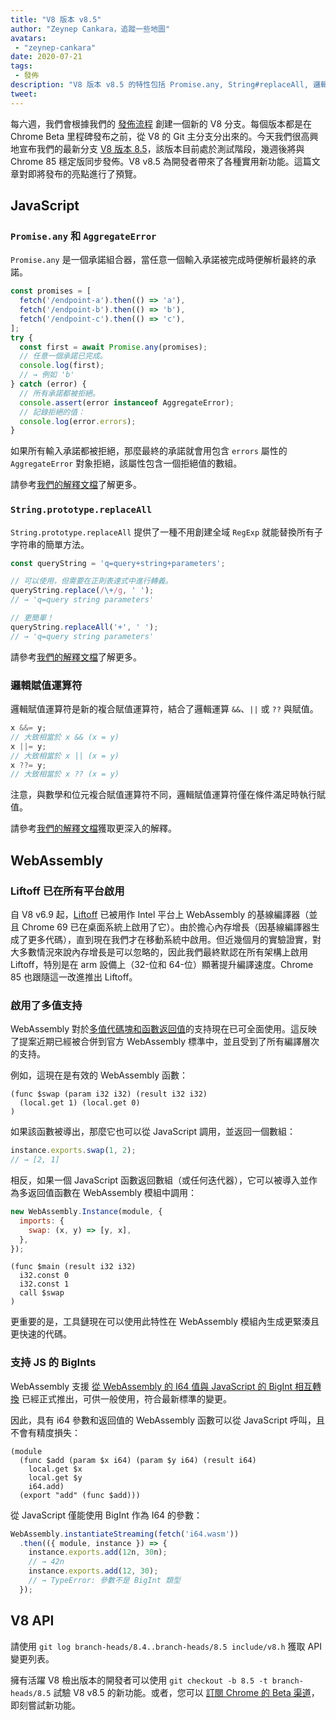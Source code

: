 ```yaml
---
title: "V8 版本 v8.5"
author: "Zeynep Cankara，追蹤一些地圖"
avatars: 
 - "zeynep-cankara"
date: 2020-07-21
tags: 
 - 發佈
description: "V8 版本 v8.5 的特性包括 Promise.any, String#replaceAll, 邏輯賦值運算符, WebAssembly 多值及 BigInt 支持，以及性能改進。"
tweet: 
---
```

每六週，我們會根據我們的 [發佈流程](https://v8.dev/docs/release-process) 創建一個新的 V8 分支。每個版本都是在 Chrome Beta 里程碑發布之前，從 V8 的 Git 主分支分出來的。今天我們很高興地宣布我們的最新分支 [V8 版本 8.5](https://chromium.googlesource.com/v8/v8.git/+log/branch-heads/8.5)，該版本目前處於測試階段，幾週後將與 Chrome 85 穩定版同步發佈。V8 v8.5 為開發者帶來了各種實用新功能。這篇文章對即將發布的亮點進行了預覽。

<!--truncate-->
## JavaScript

### `Promise.any` 和 `AggregateError`

`Promise.any` 是一個承諾組合器，當任意一個輸入承諾被完成時便解析最終的承諾。

```js
const promises = [
  fetch('/endpoint-a').then(() => 'a'),
  fetch('/endpoint-b').then(() => 'b'),
  fetch('/endpoint-c').then(() => 'c'),
];
try {
  const first = await Promise.any(promises);
  // 任意一個承諾已完成。
  console.log(first);
  // → 例如 'b'
} catch (error) {
  // 所有承諾都被拒絕。
  console.assert(error instanceof AggregateError);
  // 記錄拒絕的值：
  console.log(error.errors);
}
```

如果所有輸入承諾都被拒絕，那麼最終的承諾就會用包含 `errors` 屬性的 `AggregateError` 對象拒絕，該屬性包含一個拒絕值的數組。

請參考[我們的解釋文檔](https://v8.dev/features/promise-combinators#promise.any)了解更多。

### `String.prototype.replaceAll`

`String.prototype.replaceAll` 提供了一種不用創建全域 `RegExp` 就能替換所有子字符串的簡單方法。

```js
const queryString = 'q=query+string+parameters';

// 可以使用，但需要在正則表達式中進行轉義。
queryString.replace(/\+/g, ' ');
// → 'q=query string parameters'

// 更簡單！
queryString.replaceAll('+', ' ');
// → 'q=query string parameters'
```

請參考[我們的解釋文檔](https://v8.dev/features/string-replaceall)了解更多。

### 邏輯賦值運算符

邏輯賦值運算符是新的複合賦值運算符，結合了邏輯運算 `&&`、`||` 或 `??` 與賦值。

```js
x &&= y;
// 大致相當於 x && (x = y)
x ||= y;
// 大致相當於 x || (x = y)
x ??= y;
// 大致相當於 x ?? (x = y)
```

注意，與數學和位元複合賦值運算符不同，邏輯賦值運算符僅在條件滿足時執行賦值。

請參考[我們的解釋文檔](https://v8.dev/features/logical-assignment)獲取更深入的解釋。

## WebAssembly

### Liftoff 已在所有平台啟用

自 V8 v6.9 起，[Liftoff](https://v8.dev/blog/liftoff) 已被用作 Intel 平台上 WebAssembly 的基線編譯器（並且 Chrome 69 已在桌面系統上啟用了它）。由於擔心內存增長（因基線編譯器生成了更多代碼），直到現在我們才在移動系統中啟用。但近幾個月的實驗證實，對大多數情況來說內存增長是可以忽略的，因此我們最終默認在所有架構上啟用 Liftoff，特別是在 arm 設備上（32-位和 64-位）顯著提升編譯速度。Chrome 85 也跟隨這一改進推出 Liftoff。

### 啟用了多值支持

WebAssembly 對於[多值代碼塊和函數返回值](https://github.com/WebAssembly/multi-value)的支持現在已可全面使用。這反映了提案近期已經被合併到官方 WebAssembly 標準中，並且受到了所有編譯層次的支持。

例如，這現在是有效的 WebAssembly 函數：

```wasm
(func $swap (param i32 i32) (result i32 i32)
  (local.get 1) (local.get 0)
)
```

如果該函數被導出，那麼它也可以從 JavaScript 調用，並返回一個數組：

```js
instance.exports.swap(1, 2);
// → [2, 1]
```

相反，如果一個 JavaScript 函數返回數組（或任何迭代器），它可以被導入並作為多返回值函數在 WebAssembly 模組中調用：

```js
new WebAssembly.Instance(module, {
  imports: {
    swap: (x, y) => [y, x],
  },
});
```

```wasm
(func $main (result i32 i32)
  i32.const 0
  i32.const 1
  call $swap
)
```

更重要的是，工具鏈現在可以使用此特性在 WebAssembly 模組內生成更緊湊且更快速的代碼。

### 支持 JS 的 BigInts

WebAssembly 支援 [從 WebAssembly 的 I64 值與 JavaScript 的 BigInt 相互轉換](https://github.com/WebAssembly/JS-BigInt-integration) 已經正式推出，可供一般使用，符合最新標準的變更。

因此，具有 i64 參數和返回值的 WebAssembly 函數可以從 JavaScript 呼叫，且不會有精度損失：

```wasm
(module
  (func $add (param $x i64) (param $y i64) (result i64)
    local.get $x
    local.get $y
    i64.add)
  (export "add" (func $add)))
```

從 JavaScript 僅能使用 BigInt 作為 I64 的參數：

```js
WebAssembly.instantiateStreaming(fetch('i64.wasm'))
  .then(({ module, instance }) => {
    instance.exports.add(12n, 30n);
    // → 42n
    instance.exports.add(12, 30);
    // → TypeError: 參數不是 BigInt 類型
  });
```

## V8 API

請使用 `git log branch-heads/8.4..branch-heads/8.5 include/v8.h` 獲取 API 變更列表。

擁有活躍 V8 檢出版本的開發者可以使用 `git checkout -b 8.5 -t branch-heads/8.5` 試驗 V8 v8.5 的新功能。或者，您可以 [訂閱 Chrome 的 Beta 渠道](https://www.google.com/chrome/browser/beta.html)，即刻嘗試新功能。
